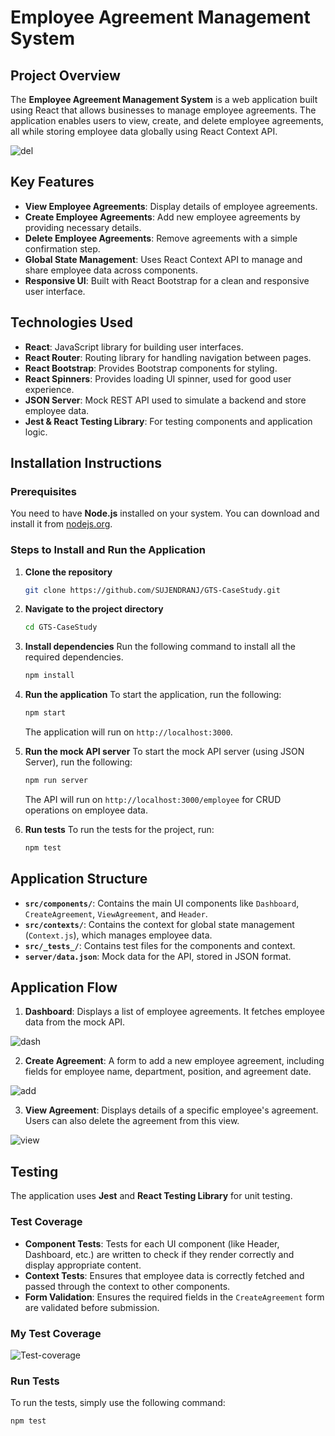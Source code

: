 # Employee Agreement Management System

## Project Overview
The **Employee Agreement Management System** is a web application built using React that allows businesses to manage employee agreements. The application enables users to view, create, and delete employee agreements, all while storing employee data globally using React Context API.

![del](https://github.com/user-attachments/assets/4ba958b0-fdf0-4773-b8a5-9c15cbbc6c9d)

## Key Features
- **View Employee Agreements**: Display details of employee agreements.
- **Create Employee Agreements**: Add new employee agreements by providing necessary details.
- **Delete Employee Agreements**: Remove agreements with a simple confirmation step.
- **Global State Management**: Uses React Context API to manage and share employee data across components.
- **Responsive UI**: Built with React Bootstrap for a clean and responsive user interface.

## Technologies Used
- **React**: JavaScript library for building user interfaces.
- **React Router**: Routing library for handling navigation between pages.
- **React Bootstrap**: Provides Bootstrap components for styling.
- **React Spinners**: Provides loading UI spinner, used for good user experience.
- **JSON Server**: Mock REST API used to simulate a backend and store employee data.
- **Jest & React Testing Library**: For testing components and application logic.
  
## Installation Instructions

### Prerequisites
You need to have **Node.js** installed on your system. You can download and install it from [nodejs.org](https://nodejs.org/).

### Steps to Install and Run the Application
1. **Clone the repository**
    ```bash
    git clone https://github.com/SUJENDRANJ/GTS-CaseStudy.git
    ```

2. **Navigate to the project directory**
    ```bash
    cd GTS-CaseStudy
    ```

3. **Install dependencies**
    Run the following command to install all the required dependencies.
    ```bash
    npm install
    ```

4. **Run the application**
    To start the application, run the following:
    ```bash
    npm start
    ```
    The application will run on `http://localhost:3000`.

5. **Run the mock API server**
    To start the mock API server (using JSON Server), run the following:
    ```bash
    npm run server
    ```
    The API will run on `http://localhost:3000/employee` for CRUD operations on employee data.

6. **Run tests**
    To run the tests for the project, run:
    ```bash
    npm test
    ```

## Application Structure

- **`src/components/`**: Contains the main UI components like `Dashboard`, `CreateAgreement`, `ViewAgreement`, and `Header`.
- **`src/contexts/`**: Contains the context for global state management (`Context.js`), which manages employee data.
- **`src/_tests_/`**: Contains test files for the components and context.
- **`server/data.json`**: Mock data for the API, stored in JSON format.

## Application Flow

1. **Dashboard**: Displays a list of employee agreements. It fetches employee data from the mock API.

![dash](https://github.com/user-attachments/assets/8dff654e-0525-4b2d-a226-1cf124181d22)

  
2. **Create Agreement**: A form to add a new employee agreement, including fields for employee name, department, position, and agreement date.

![add](https://github.com/user-attachments/assets/78db9bfb-6fca-46c4-94aa-b5a70c5bb853)

3. **View Agreement**: Displays details of a specific employee's agreement. Users can also delete the agreement from this view.
   
![view](https://github.com/user-attachments/assets/e0baa44c-f783-4276-87ad-b45016a6877d)

## Testing
The application uses **Jest** and **React Testing Library** for unit testing.

### Test Coverage
- **Component Tests**: Tests for each UI component (like Header, Dashboard, etc.) are written to check if they render correctly and display appropriate content.
- **Context Tests**: Ensures that employee data is correctly fetched and passed through the context to other components.
- **Form Validation**: Ensures the required fields in the `CreateAgreement` form are validated before submission.

### My Test Coverage
![Test-coverage](https://github.com/user-attachments/assets/54494a5a-d233-4017-bd07-1798b7321b5c)

### Run Tests
To run the tests, simply use the following command:
```bash
npm test

